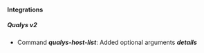 
#### Integrations
##### Qualys v2
- Command ***qualys-host-list***: Added optional arguments ***details***
